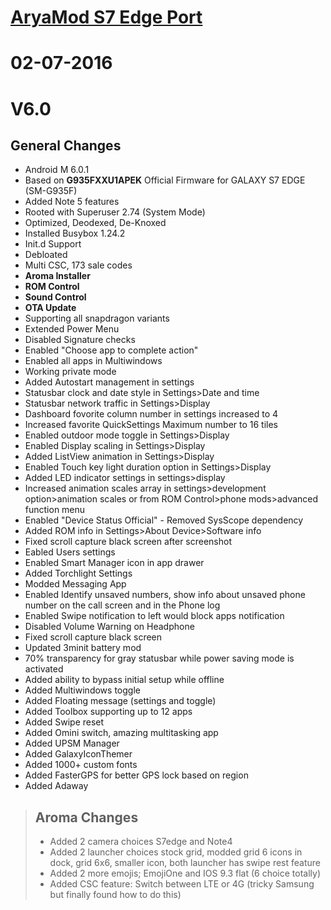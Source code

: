 
# [AryaMod S7 Edge Port](http://forum.xda-developers.com/galaxy-note-3/development/rom-aryamod-v1-3-tw-lollipop-5-1-1-t3326976)

# 02-07-2016 
# V6.0
## General Changes
  - Android M 6.0.1
  - Based on **G935FXXU1APEK** Official Firmware for GALAXY S7 EDGE (SM-G935F)
  - Added Note 5 features 
  - Rooted with Superuser 2.74 (System Mode)
  - Optimized, Deodexed, De-Knoxed
  - Installed Busybox 1.24.2
  - Init.d Support
  - Debloated
  - Multi CSC, 173 sale codes 
  - **Aroma Installer**
  - **ROM Control**
  - **Sound Control**
  - **OTA Update**
  - Supporting all snapdragon variants 
  - Extended Power Menu
  - Disabled Signature checks
  - Enabled "Choose app to complete action"
  - Enabled all apps in Multiwindows 
  - Working private mode 
  - Added Autostart management in settings
  - Statusbar clock and date style in Settings>Date and time
  - Statusbar network traffic in Settings>Display
  - Dashboard fovorite column number in settings increased to 4 
  - Increased favorite QuickSettings Maximum number to 16 tiles
  - Enabled outdoor mode toggle in Settings>Display
  - Enabled Display scaling in Settings>Display
  - Added ListView animation in Settings>Display
  - Enabled Touch key light duration option in Settings>Display
  - Added LED indicator settings in settings>display
  - Increased animation scales array in settings>development option>animation scales or from ROM Control>phone mods>advanced function menu
  - Enabled "Device Status Official" - Removed SysScope dependency
  - Added ROM info in Settings>About Device>Software info 
  - Fixed scroll capture black screen after screenshot
  - Eabled Users settings 
  - Enabled Smart Manager icon in app drawer 
  - Added Torchlight Settings 
  - Modded Messaging App
  - Enabled Identify unsaved numbers, show info about unsaved phone number on the call screen and in the Phone log
  - Enabled Swipe notification to left would block apps notification 
  - Disabled Volume Warning on Headphone
  - Fixed scroll capture black screen
  - Updated 3minit battery mod 
  - 70% transparency for gray statusbar while power saving mode is activated
  - Added ability to bypass initial setup while offline 
  - Added Multiwindows toggle
  - Added Floating message (settings and toggle)
  - Added Toolbox supporting up to 12 apps
  - Added Swipe reset 
  - Added Omini switch, amazing multitasking app
  - Added UPSM Manager 
  - Added GalaxyIconThemer
  - Added 1000+ custom fonts
  - Added FasterGPS for better GPS lock based on region 
  - Added Adaway 

> ## Aroma Changes
> - Added 2 camera choices S7edge and Note4
> - Added 2 launcher choices stock grid, modded grid 6 icons in dock, grid 6x6, smaller icon, both launcher has swipe rest feature  
> - Added 2 more emojis; EmojiOne and IOS 9.3 flat (6 choice totally) 
> - Added CSC feature: Switch between LTE or 4G (tricky Samsung but finally found how to do this)
